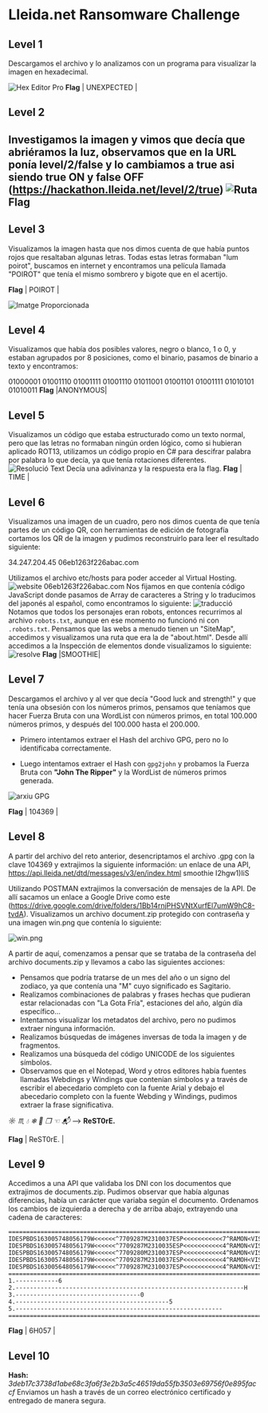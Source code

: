 # Lleida.net  Ransomware Challenge
## Level 1

Descargamos el archivo y lo analizamos con un programa para visualizar la imagen en hexadecimal.

![Hex Editor Pro](https://i.imgur.com/81nMzIr.png)
**Flag**
| UNEXPECTED |
## Level 2

Investigamos la imagen y vimos que decía que abriéramos la luz, observamos que en la URL ponía level/2/false y lo cambiamos a true  asi siendo true ON y false OFF (https://hackathon.lleida.net/level/2/true)
![Ruta](https://i.imgur.com/bE4ja4n.png)
   **Flag**
--------------

## Level 3
Visualizamos la imagen hasta que nos dimos cuenta de que había puntos rojos que resaltaban algunas letras. Todas estas letras formaban "lum poirot", buscamos en internet y encontramos una película llamada "POIROT" que tenía el mismo sombrero y bigote que en el acertijo.

**Flag**
| POIROT |

![Imatge Proporcionada](https://hackathon.lleida.net/img/22d86afe01bf3cee2da05c30aaaaeb8e.png)


## Level 4

Visualizamos que había dos posibles valores, negro o blanco, 1 o 0, y estaban agrupados por 8 posiciones, como el binario, pasamos de binario a texto y encontramos:

01000001 01001110 01001111 01001110 01011001 01001101 01001111 01010101 01010011
**Flag**
|ANONYMOUS|

## Level 5
Visualizamos un código que estaba estructurado como un texto normal, pero que las letras no formaban ningún orden lógico, como si hubieran aplicado ROT13, utilizamos un código propio en C# para descifrar palabra por palabra lo que decía, ya que tenía rotaciones diferentes.
![Resolució Text](https://i.imgur.com/nJLJMNo.png)
Decía una adivinanza y la respuesta era la flag.
**Flag**
| TIME |


## Level 6
Visualizamos una imagen de un cuadro, pero nos dimos cuenta de que tenía partes de un código QR, con herramientas de edición de fotografía cortamos los QR de la imagen y pudimos reconstruirlo para leer el resultado siguiente:

34.247.204.45 06eb1263f226abac.com

Utilizamos el archivo etc/hosts para poder acceder al Virtual Hosting.
![website 06eb1263f226abac.com](https://i.imgur.com/cKv6v2D.png)
Nos fijamos en que contenía código JavaScript donde pasamos de Array de caracteres a String y lo traducimos del japonés al español, como encontramos lo siguiente:
![traducció](https://i.imgur.com/s4SrUx9.png)
Notamos que todos los personajes eran robots, entonces recurrimos al archivo `robots.txt`, aunque en ese momento no funcionó ni con `.robots.txt`. Pensamos que las webs a menudo tienen un "SiteMap", accedimos y visualizamos una ruta que era la de "about.html". Desde allí accedimos a la Inspección de elementos donde visualizamos lo siguiente:
![resolve](https://i.imgur.com/A0dsEIB.png)
**Flag**
|SMOOTHIE|



## Level 7
Descargamos el archivo y al ver que decía "Good luck and strength!" y que tenía una obsesión con los números primos, pensamos que teníamos que hacer Fuerza Bruta con una WordList con números primos, en total 100.000 números primos, y después del 100.000 hasta el 200.000.

* Primero intentamos extraer el Hash del archivo GPG, pero no lo identificaba correctamente.

* Luego intentamos extraer el Hash con `gpg2john` y probamos la Fuerza Bruta con **"John The Ripper"** y la WordList de números primos generada.

![arxiu GPG](https://i.imgur.com/k5cSCbM.png)

**Flag**
| 104369 |


## Level 8
A partir del archivo del reto anterior, desencriptamos el archivo .gpg con la clave 104369 y extrajimos la siguiente información: un enlace de una API, 
https://api.lleida.net/dtd/messages/v3/en/index.html
smoothie
I2hgw1)IiS

Utilizando POSTMAN extrajimos la conversación de mensajes de la API. De allí sacamos un enlace a Google Drive como este (https://drive.google.com/drive/folders/1Bb14rnjPHSVNtXurfEl7umW9hC8-tvdA). Visualizamos un archivo document.zip protegido con contraseña y una imagen win.png que contenía lo siguiente:
 
 ![win.png](https://i.imgur.com/qlaaVbh.png)
 
 A partir de aquí, comenzamos a pensar que se trataba de la contraseña del archivo documents.zip y llevamos a cabo las siguientes acciones:

* Pensamos que podría tratarse de un mes del año o un signo del zodiaco, ya que contenía una "M" cuyo significado es Sagitario.
* Realizamos combinaciones de palabras y frases hechas que pudieran estar relacionadas con "La Gota Fría", estaciones del año, algún día específico...
* Intentamos visualizar los metadatos del archivo, pero no pudimos extraer ninguna información.
* Realizamos búsquedas de imágenes inversas de toda la imagen y de fragmentos.
* Realizamos una búsqueda del código UNICODE de los siguientes símbolos.
* Observamos que en el Notepad, Word y otros editores había fuentes llamadas Webdings y Windings que contenían símbolos y a través de escribir el abecedario completo con la fuente Arial y debajo el abecedario completo con la fuente Webding y Windings, pudimos extraer la frase significativa.

*☼︎ ♏︎ 💧︎ ❄︎ 📁︎ ❒︎ ☜︎ 📬︎* --> **ReST0rE.**

**Flag**
| ReST0rE. |

## Level 9
Accedimos a una API que validaba los DNI con los documentos que extrajimos de documents.zip. Pudimos observar que había algunas diferencias, había un carácter que variaba según el documento.
Ordenamos los cambios de izquierda a derecha y de arriba abajo, extrayendo una cadena de caracteres:

```
============================================================================================
IDESPBDS163005748056179W<<<<<<^7709287M2310037ESP<<<<<<<<<<<7^RAMON<VISA<<ROGER<MIGUEL<<<<<<
IDESPBDS163005748056179W<<<<<<^7709287M2310035ESP<<<<<<<<<<<4^RAMON<VISA<<ROGER<MIGUEL<<<<<<
IDESPBDS163005748056179W<<<<<<^7709280M2310037ESP<<<<<<<<<<<4^RAMON<VISA<<ROGER<MIGUEL<<<<<<
IDESPBDS163005748056179W<<<<<<^7709287M2310037ESP<<<<<<<<<<<4^RAMOH<VISA<<ROGER<MIGUEL<<<<<<
IDESPBDS163005648056179W<<<<<<^7709287M2310037ESP<<<<<<<<<<<4^RAMON<VISA<<ROGER<MIGUEL<<<<<<
============================================================================================
1.------------6
2.----------------------------------------------------------------H
3.-----------------------------------0
4.-------------------------------------------5
5.----------------------------------------------------------
============================================================================================
```
**Flag**
| 6H057 |



## Level 10
**Hash:** *3deb17c3738d1abe68c3fa6f3e2b3a5c46519da55fb3503e69756f0e895faccf*
Enviamos un hash a través de un correo electrónico certificado y entregado de manera segura.




